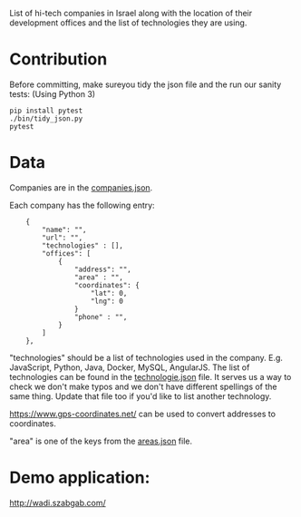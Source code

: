 
List of hi-tech companies in Israel along with the location of their development offices
and the list of technologies they are using.

# Contribution

Before committing, make sureyou tidy the json file and the run our sanity tests:
(Using Python 3)

```
pip install pytest
./bin/tidy_json.py
pytest
```

# Data

Companies are in the [companies.json](data/companies.json). 

Each company has the following entry:


```
    {
        "name": "",
        "url": "",
        "technologies" : [],
        "offices": [
            {
                "address": "",
                "area" : "",
                "coordinates": {
                    "lat": 0,
                    "lng": 0
                }
                "phone" : "",
            }
        ]
    },
```

"technologies" should be a list of technologies used in the company. E.g. JavaScript, Python, Java, Docker, MySQL, AngularJS.
The list of technologies can be found in the [technologie.json](data/technologies.json) file. It serves us a way to check we don't
make typos and we don't have different spellings of the same thing.  Update that file too if you'd like to list another technology.

https://www.gps-coordinates.net/ can be used to convert addresses to coordinates.

"area" is one of the keys from the [areas.json](data/areas.json) file.

# Demo application:

http://wadi.szabgab.com/


